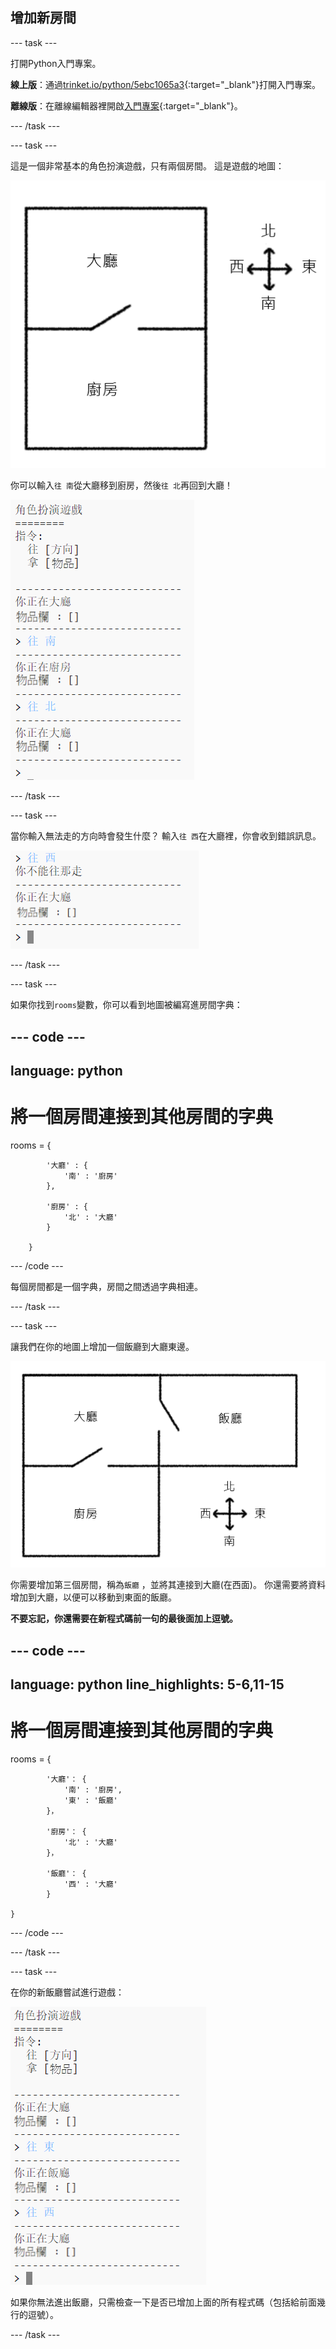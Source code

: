 ## 增加新房間

--- task ---

打開Python入門專案。

**線上版**：通過[trinket.io/python/5ebc1065a3](https://trinket.io/python/5ebc1065a3){:target="_blank"}打開入門專案。

**離線版**：在離線編輯器裡開啟[入門專案](http://rpf.io/p/zh-TW/rpg-go){:target="_blank"}。

--- /task ---

--- task ---

這是一個非常基本的角色扮演遊戲，只有兩個房間。 這是遊戲的地圖：

![截圖](images/rpg-map1.png)

你可以輸入`往 南`從大廳移到廚房，然後`往 北`再回到大廳！

![截圖](images/rpg-controls.png)

--- /task ---

--- task ---

當你輸入無法走的方向時會發生什麼？ 輸入`往 西`在大廳裡，你會收到錯誤訊息。

![截圖](images/rpg-error.png)

--- /task ---

--- task ---

如果你找到`rooms`變數，你可以看到地圖被編寫進房間字典：

--- code ---
---
language: python
---
# 將一個房間連接到其他房間的字典
rooms = {

            '大廳' : {
                '南' : '廚房'
            },
    
            '廚房' : {
                '北' : '大廳'
            }
    
        }
--- /code ---

每個房間都是一個字典，房間之間透過字典相連。

--- /task ---

--- task ---

讓我們在你的地圖上增加一個飯廳到大廳東邊。

![截圖](images/rpg-dining.png)

你需要增加第三個房間，稱為`飯廳` ，並將其連接到大廳(在西面)。 你還需要將資料增加到大廳，以便可以移動到東面的飯廳。

**不要忘記，你還需要在新程式碼前一句的最後面加上逗號。**

--- code ---
---
language: python
line_highlights: 5-6,11-15
---
# 將一個房間連接到其他房間的字典
rooms = {

            '大廳'： {
                '南' : '廚房',
                '東' : '飯廳'
            }，
    
            '廚房'： {
                '北' : '大廳'
            }，
    
            '飯廳'： {
                '西' : '大廳'
            }
    
    }
--- /code ---

--- /task ---

--- task ---

在你的新飯廳嘗試進行遊戲：

![截圖](images/rpg-dining-test.png)

如果你無法進出飯廳，只需檢查一下是否已增加上面的所有程式碼（包括給前面幾行的逗號）。

--- /task ---